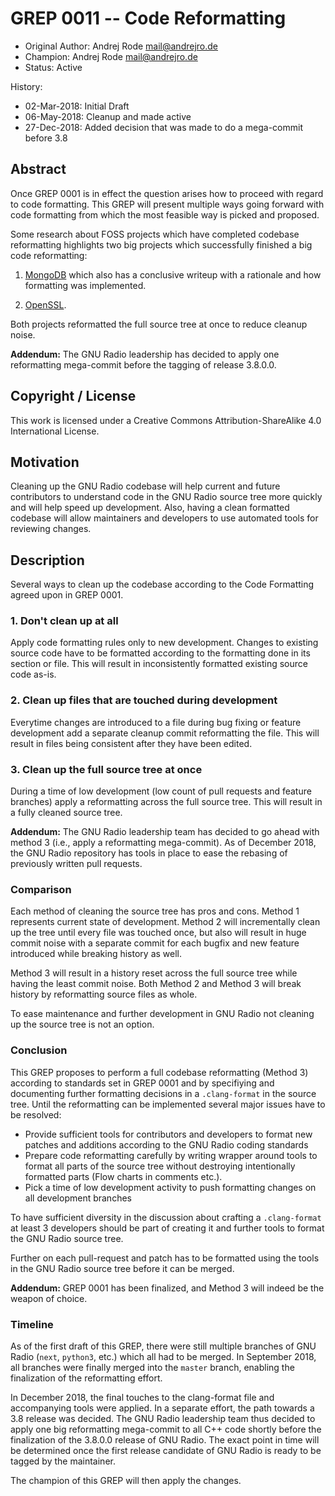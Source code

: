 # GREP 0011 -- Code Reformatting

- Original Author: Andrej Rode <mail@andrejro.de>
- Champion: Andrej Rode <mail@andrejro.de>
- Status: Active

History:
- 02-Mar-2018: Initial Draft
- 06-May-2018: Cleanup and made active
- 27-Dec-2018: Added decision that was made to do a mega-commit before 3.8

## Abstract

Once GREP 0001 is in effect the question arises how to proceed with regard to
code formatting.
This GREP will present multiple ways going forward with code formatting from
which the most feasible way is picked and proposed.

Some research about FOSS projects which have completed codebase reformatting
highlights two big projects which successfully finished a big code reformatting:

1. [MongoDB](https://engineering.mongodb.com/post/succeeding-with-clangformat-part-1-pitfalls-and-planning/) which also has a conclusive writeup with a rationale and how formatting was
implemented.

2. [OpenSSL](https://www.openssl.org/blog/blog/2015/02/11/code-reformat-finished/).

Both projects reformatted the full source tree at once to reduce cleanup noise.

**Addendum:** The GNU Radio leadership has decided to apply one reformatting
mega-commit before the tagging of release 3.8.0.0.

## Copyright / License

This work is licensed under a Creative Commons Attribution-ShareAlike 4.0
International License.

## Motivation

Cleaning up the GNU Radio codebase will help current and future contributors to understand code in the
GNU Radio source tree more quickly and will help speed up development.
Also, having a clean formatted codebase will allow maintainers and developers
to use automated tools for reviewing changes.

## Description

Several ways to clean up the codebase according to the Code Formatting agreed
upon in GREP 0001.

### 1. Don't clean up at all

Apply code formatting rules only to new development. Changes to existing source
code have to be formatted according to the formatting done in its section or
file. This will result in inconsistently formatted existing source code as-is.

### 2. Clean up files that are touched during development

Everytime changes are introduced to a file during bug fixing or feature
development add a separate cleanup commit reformatting the file. This will
result in files being consistent after they have been edited.

### 3. Clean up the full source tree at once

During a time of low development (low count of pull requests and feature
branches) apply a reformatting across the full source tree.
This will result in a fully cleaned source tree.

**Addendum:** The GNU Radio leadership team has decided to go ahead with method
3 (i.e., apply a reformatting mega-commit). As of December 2018, the GNU Radio
repository has tools in place to ease the rebasing of previously written pull
requests.

### Comparison

Each method of cleaning the source tree has pros and cons. Method 1 represents
current state of development. Method 2 will incrementally clean up the tree
until every file was touched once, but also will result in huge commit noise
with a separate commit for each bugfix and new feature introduced while breaking
history as well.

Method 3 will result in a history reset across the full source tree while having
the least commit noise. Both Method 2 and Method 3 will break history by
reformatting source files as whole.

To ease maintenance and further development in GNU Radio not cleaning up the
source tree is not an option.

### Conclusion

This GREP proposes to perform a full codebase reformatting (Method 3) according
to standards set in GREP 0001 and by specifiying and documenting further
formatting decisions in a `.clang-format` in the source tree. Until the
reformatting can be implemented several major issues have to be resolved:
- Provide sufficient tools for contributors and developers to format new patches
  and additions according to the GNU Radio coding standards
- Prepare code reformatting carefully by writing wrapper around tools to format
  all parts of the source tree without destroying intentionally formatted parts
  (Flow charts in comments etc.).
- Pick a time of low development activity to push formatting changes on all
  development branches

To have sufficient diversity in the discussion about crafting a `.clang-format`
at least 3 developers should be part of creating it and further tools to format
the GNU Radio source tree.

Further on each pull-request and patch has to be formatted using the tools in
the GNU Radio source tree before it can be merged.

**Addendum:** GREP 0001 has been finalized, and Method 3 will indeed be the
weapon of choice.

### Timeline

As of the first draft of this GREP, there were still multiple branches of GNU
Radio (`next`, `python3`, etc.) which all had to be merged. In September 2018,
all branches were finally merged into the `master` branch, enabling the
finalization of the reformatting effort.

In December 2018, the final touches to the clang-format file and accompanying
tools were applied. In a separate effort, the path towards a 3.8 release was
decided. The GNU Radio leadership team thus decided to apply one big
reformatting mega-commit to all C++ code shortly before the finalization of the
3.8.0.0 release of GNU Radio. The exact point in time will be determined once
the first release candidate of GNU Radio is ready to be tagged by the
maintainer.

The champion of this GREP will then apply the changes.

